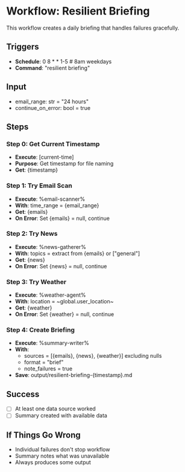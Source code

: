 # Workflow: Resilient Briefing

This workflow creates a daily briefing that handles failures gracefully.

## Triggers
- **Schedule**: 0 8 * * 1-5  # 8am weekdays
- **Command**: "resilient briefing"

## Input
- email_range: str = "24 hours"
- continue_on_error: bool = true

## Steps

### Step 0: Get Current Timestamp
- **Execute**: [current-time]
- **Purpose**: Get timestamp for file naming
- **Get**: {timestamp}

### Step 1: Try Email Scan
- **Execute**: %email-scanner%
- **With**: time_range = {email_range}
- **Get**: {emails}
- **On Error**: Set {emails} = null, continue

### Step 2: Try News
- **Execute**: %news-gatherer%
- **With**: topics = extract from {emails} or ["general"]
- **Get**: {news}
- **On Error**: Set {news} = null, continue

### Step 3: Try Weather
- **Execute**: %weather-agent%
- **With**: location = ~global.user_location~
- **Get**: {weather}
- **On Error**: Set {weather} = null, continue

### Step 4: Create Briefing
- **Execute**: %summary-writer%
- **With**: 
  - sources = [{emails}, {news}, {weather}] excluding nulls
  - format = "brief"
  - note_failures = true
- **Save**: output/resilient-briefing-{timestamp}.md

## Success
- [ ] At least one data source worked
- [ ] Summary created with available data

## If Things Go Wrong
- Individual failures don't stop workflow
- Summary notes what was unavailable
- Always produces some output